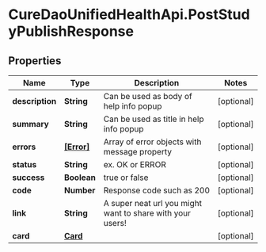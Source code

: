 # CureDaoUnifiedHealthApi.PostStudyPublishResponse

## Properties

Name | Type | Description | Notes
------------ | ------------- | ------------- | -------------
**description** | **String** | Can be used as body of help info popup | [optional] 
**summary** | **String** | Can be used as title in help info popup | [optional] 
**errors** | [**[Error]**](Error.md) | Array of error objects with message property | [optional] 
**status** | **String** | ex. OK or ERROR | [optional] 
**success** | **Boolean** | true or false | [optional] 
**code** | **Number** | Response code such as 200 | [optional] 
**link** | **String** | A super neat url you might want to share with your users! | [optional] 
**card** | [**Card**](Card.md) |  | [optional] 


